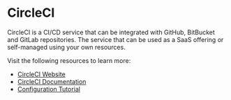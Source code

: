 # CircleCI

CircleCI is a CI/CD service that can be integrated with GitHub, BitBucket and GitLab repositories. The service that can be used as a SaaS offering or self-managed using your own resources.

Visit the following resources to learn more:

- [CircleCI Website](https://circleci.com/)
- [CircleCI Documentation](https://circleci.com/docs)
- [Configuration Tutorial](https://circleci.com/docs/config-intro)

